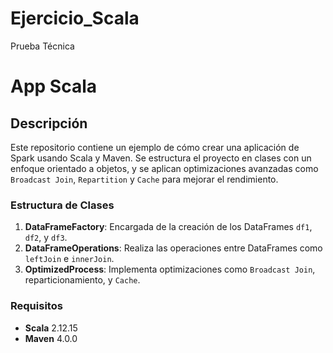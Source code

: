# Ejercicio_Scala
Prueba Técnica

# App Scala

## Descripción
Este repositorio contiene un ejemplo de cómo crear una aplicación de Spark usando Scala y Maven. Se estructura el proyecto en clases con un enfoque orientado a objetos, y se aplican optimizaciones avanzadas como `Broadcast Join`, `Repartition` y `Cache` para mejorar el rendimiento.

### Estructura de Clases

1. **DataFrameFactory**: Encargada de la creación de los DataFrames `df1`, `df2`, y `df3`.
2. **DataFrameOperations**: Realiza las operaciones entre DataFrames como `leftJoin` e `innerJoin`.
3. **OptimizedProcess**: Implementa optimizaciones como `Broadcast Join`, reparticionamiento, y `Cache`.

### Requisitos

- **Scala** 2.12.15
- **Maven** 4.0.0


